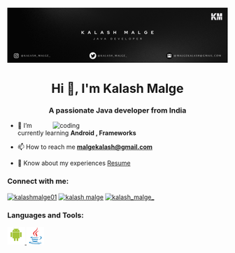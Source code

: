 ![logo](https://github.com/Kalashmalge/Kalashmalge/blob/main/Personal%20Profile%20%20Banner.png)
<h1 align="center">Hi 👋, I'm Kalash Malge</h1>
<h3 align="center">A passionate Java developer from India</h3>
<img align="right" alt="coding" width="400" src="https://uxwing.com/wp-content/themes/uxwing/download/brands-and-social-media/android-icon.png">

- 🌱 I’m currently learning **Android , Frameworks**

- 📫 How to reach me **malgekalash@gmail.com**

- 📄 Know about my experiences [Resume](https://drive.google.com/drive/folders/1Vq6SA0DP0ixOZKUsOANxbRai6gEbwlRc?usp=sharing)

<h3 align="left">Connect with me:</h3>
<p align="left">
<a href="https://twitter.com/kalashmalge01" target="blank"><img align="center" src="https://raw.githubusercontent.com/rahuldkjain/github-profile-readme-generator/master/src/images/icons/Social/twitter.svg" alt="kalashmalge01" height="30" width="40" /></a>
<a href="https://linkedin.com/in/kalash malge" target="blank"><img align="center" src="https://raw.githubusercontent.com/rahuldkjain/github-profile-readme-generator/master/src/images/icons/Social/linked-in-alt.svg" alt="kalash malge" height="30" width="40" /></a>
<a href="https://instagram.com/kalash_malge_" target="blank"><img align="center" src="https://raw.githubusercontent.com/rahuldkjain/github-profile-readme-generator/master/src/images/icons/Social/instagram.svg" alt="kalash_malge_" height="30" width="40" /></a>
</p>

<h3 align="left">Languages and Tools:</h3>
<p align="left"> <a href="https://developer.android.com" target="_blank" rel="noreferrer"> <img src="https://raw.githubusercontent.com/devicons/devicon/master/icons/android/android-original-wordmark.svg" alt="android" width="40" height="40"/> </a> <a href="https://www.java.com" target="_blank" rel="noreferrer"> <img src="https://raw.githubusercontent.com/devicons/devicon/master/icons/java/java-original.svg" alt="java" width="40" height="40"/> </a> </p>
